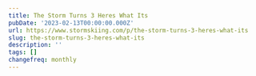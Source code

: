 ```yaml
---
title: The Storm Turns 3 Heres What Its
pubDate: '2023-02-13T00:00:00.000Z'
url: https://www.stormskiing.com/p/the-storm-turns-3-heres-what-its
slug: the-storm-turns-3-heres-what-its
description: ''
tags: []
changefreq: monthly
---
```


<!-- Add post content below -->
